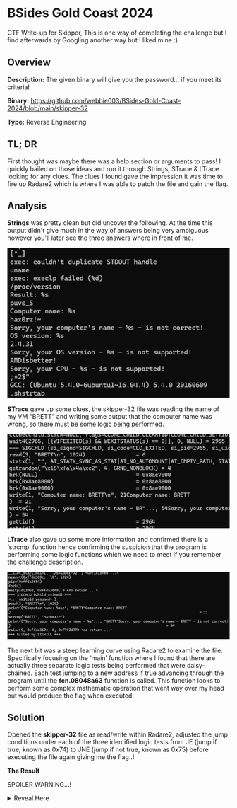 # BSides Gold Coast 2024
CTF Write-up for Skipper, This is one way of completing the challenge but I find afterwards by Googling another way but I liked mine :)

## Overview
**Description:**
The given binary will give you the password... if you meet its criteria!

**Binary:**
https://github.com/webbie003/BSides-Gold-Coast-2024/blob/main/skipper-32

**Type:**
Reverse Engineering

## TL; DR
First thought was maybe there was a help section or arguments to pass! I quickly bailed on those ideas and run it through Strings, STrace & LTrace looking for any clues. The clues I found gave the impression it was time to fire up Radare2 which is where I was able to patch the file and gain the flag.

## Analysis
**Strings** was pretty clean but did uncover the following. At the time this output didn't give much in the way of answers being very ambiguous however you'll later see the three answers where in front of me.

![alt text](https://github.com/webbie003/BSides-Gold-Coast-2024/blob/main/images/strings.png)

**STrace** gave up some clues, the skipper-32 file was reading the name of my VM “BRETT” and writing some output that the computer name was wrong, so there must be some logic being performed.

![alt text](https://github.com/webbie003/BSides-Gold-Coast-2024/blob/main/images/strace.png)

**LTrace** also gave up some more information and confirmed there is a ‘strcmp’ function hence confirming the suspicion that the program is performing some logic functions which we need to meet if you remember the challenge description.

![alt text](https://github.com/webbie003/BSides-Gold-Coast-2024/blob/main/images/ltrace.png)

The next bit was a steep learning curve using Radare2 to examine the file. Specifically focusing on the ‘main’ function where I found that there are actually three separate logic tests being performed that were daisy-chained. Each test jumping to a new address if true advancing through the program until the **fcn.08048a63** function is called. This function looks to perform some complex mathematic operation that went way over my head but would produce the flag when executed. 

## Solution
Opened the **skipper-32** file as read/write within Radare2, adjusted the jump conditions under each of the three identified logic tests from JE (jump if true, known as 0x74) to JNE (jump if not true, known as 0x75) before executing the file again giving me the flag..!

**The Result**

SPOILER WARNING...!
<p>
  <details>
    <summary>Reveal Here</summary>

  ![img](https://github.com/webbie003/BSides-Gold-Coast-2024/blob/main/images/Result.png)
  </details>
</p>
